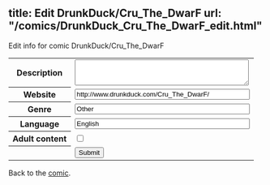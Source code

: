 title: Edit DrunkDuck/Cru_The_DwarF
url: "/comics/DrunkDuck_Cru_The_DwarF_edit.html"
---
Edit info for comic DrunkDuck/Cru_The_DwarF

<form name="comic" action="http://gaepostmail.appspot.com/comic/" method="post">
<table class="comicinfo">
<tr>
<th>Description</th><td><textarea name="description" cols="40" rows="3"></textarea></td>
</tr>
<tr>
<th>Website</th><td><input type="text" name="url" value="http://www.drunkduck.com/Cru_The_DwarF/" size="40"/></td>
</tr>
<tr>
<th>Genre</th><td><input type="text" name="genre" value="Other" size="40"/></td>
</tr>
<tr>
<th>Language</th><td><input type="text" name="language" value="English" size="40"/></td>
</tr>
<tr>
<th>Adult content</th><td><input type="checkbox" name="adult" value="adult" /></td>
</tr>
<tr>
<th></th><td>
<input type="hidden" name="comic" value="DrunkDuck_Cru_The_DwarF" />
<input type="submit" name="submit" value="Submit" />
</td>
</tr>
</table>
</form>

Back to the [comic](DrunkDuck_Cru_The_DwarF.html).
